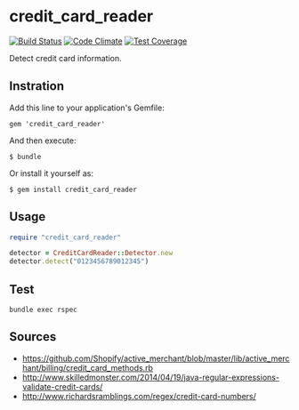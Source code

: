# credit_card_reader

[![Build Status](https://travis-ci.org/camelmasa/credit_card_reader.png)](https://travis-ci.org/camelmasa/credit_card_reader)
[![Code Climate](https://codeclimate.com/github/camelmasa/credit_card_reader/badges/gpa.svg)](https://codeclimate.com/github/camelmasa/credit_card_reader)
[![Test Coverage](https://codeclimate.com/github/camelmasa/credit_card_reader/badges/coverage.svg)](https://codeclimate.com/github/camelmasa/credit_card_reader)

Detect credit card information.

Instration
----------

Add this line to your application's Gemfile:

    gem 'credit_card_reader'

And then execute:

    $ bundle

Or install it yourself as:

    $ gem install credit_card_reader

Usage
-----

```rb
require "credit_card_reader"

detector = CreditCardReader::Detector.new
detector.detect("0123456789012345")
```

Test
----

```
bundle exec rspec
```

Sources
----

- https://github.com/Shopify/active_merchant/blob/master/lib/active_merchant/billing/credit_card_methods.rb
- http://www.skilledmonster.com/2014/04/19/java-regular-expressions-validate-credit-cards/
- http://www.richardsramblings.com/regex/credit-card-numbers/
